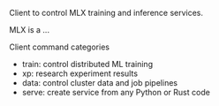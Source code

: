 Client to control MLX training and inference services.

MLX is a ...

Client command categories
- train: control distributed ML training
- xp: research experiment results
- data: control cluster data and job pipelines
- serve: create service from any Python or Rust code
